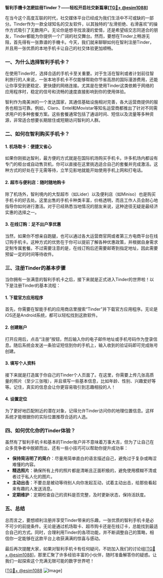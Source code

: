 **智利手機卡怎麽註冊Tinder？——轻松开启社交新篇章[[TG💪+ @esim1088](https://t.me/s/esim1088)]**

在当今这个高度互联的时代，社交媒体平台已经成为我们生活中不可或缺的一部分。Tinder作为一款全球知名的交友软件，以其独特的“左滑拒绝、右滑喜欢”的操作方式吸引了无数用户。无论你是想寻找浪漫的爱情，还是希望结交志同道合的朋友，Tinder都能为你提供一个广阔的社交舞台。然而，要想在Tinder上畅游无阻，首先得有一张靠谱的手機卡。今天，我们就来聊聊如何在智利注册Tinder，并且用一张优质的本地手机卡让自己的社交体验更加顺畅。

### 一、为什么选择智利手机卡？

在使用Tinder时，选择合适的手机卡至关重要。对于生活在智利或者计划前往智利旅行的人来说，一张本地手机卡不仅能够帮助你节省高昂的国际漫游费用，还能让你享受到更稳定、更快捷的网络连接。尤其是在使用Tinder这类依赖于网络的应用程序时，稳定的信号和流畅的速度直接影响到你的使用体验。

智利作为南美洲的一个发达国家，其通信基础设施相对完善，各大运营商提供的服务也相当可靠。例如，Claro、Entel和Movistar等知名运营商都推出了针对不同需求用户的多种套餐方案。这些套餐通常包括了通话时间、短信以及流量等多种资源，非常适合想要长期居住或短期访问智利的人群。

### 二、如何在智利购买手机卡？

#### 1. 机场取卡：便捷又省心

如果你刚抵达智利，最方便的方式就是在国际机场购买手机卡。许多机场内都设有专门的柜台或自动售货机，你可以直接在这里挑选适合自己的套餐并完成激活。这种方式的好处在于无需等待，立竿见影地就能开始使用手机上网和打电话。

#### 2. 超市与便利店：随时随地购卡

除了机场外，智利境内的大型超市（如Lider）以及便利店（如Miniso）也是购买手机卡的好去处。这里出售的手机卡种类丰富，价格透明，而且工作人员会耐心地指导你如何进行激活。对于已经熟悉当地情况的朋友来说，这种途径无疑是最经济实惠的选择之一。

#### 3. 在线订购：足不出户享优惠

当然，如果你不想亲自跑腿，也可以通过各大运营商官网或者第三方电商平台在线订购手机卡。这种方式的优势在于你可以提前了解各种优惠政策，并根据自身需求定制专属套餐。不过需要注意的是，在线订购后还需要邮寄到指定地址，因此需要预留一定的时间等待收件。

### 三、注册Tinder的基本步骤

当你拥有一张满意的智利手机卡之后，接下来就是正式进入Tinder的世界啦！以下是注册Tinder的基本流程：

#### 1. 下载官方应用程序

首先，你需要在智能手机的应用商店里搜索“Tinder”并下载官方应用程序。无论是iOS还是Android系统，都可以轻松找到这款软件。

#### 2. 创建账户

打开应用后，点击“注册”按钮，然后输入你的电子邮件地址或手机号码作为登录信息。随后系统会发送一条验证短信到你的手机上，输入收到的验证码即可完成账号创建。

#### 3. 填写个人资料

接下来就是打造属于你自己的Tinder个人页面了。在这里，你需要上传几张高质量的照片（至少三张哦），并且填写一些基本信息，比如年龄、性别、兴趣爱好等等。记住，真实的信息会让你更容易吸引到志趣相投的人！

#### 4. 设置定位

为了更好地匹配附近的潜在对象，记得允许Tinder访问你的地理位置信息。这样系统才能根据你的实际位置推荐合适的人选。

### 四、如何优化你的Tinder体验？

虽然有了智利手机卡和基本的Tinder账户并不意味着万事大吉，但为了让自己在众多竞争者中脱颖而出，还有一些小技巧可以帮助你提升成功率：

- **保持简洁明了的简介**：尽量用简单直白的语言描述自己，避免过于复杂或晦涩难懂的内容。
- **精选照片**：确保所有上传的照片都是清晰且正面积极的，避免使用模糊不清或者过于私人化的图片。
- **主动出击**：不要总是被动等待别人向你发起互动，试着主动出击，给那些看起来有趣的人发送消息。
- **定期维护**：定期检查自己的资料是否完整，及时更新状态，保持活跃度。

### 五、总结

总而言之，要想顺利注册并享受Tinder带来的乐趣，一张优质的智利手机卡是必不可少的前提条件。无论是通过机场取卡、超市购卡还是在线订卡，总能找到最适合自己的方式。同时，合理利用Tinder的各项功能，并不断调整自己的策略，相信你一定能够在这款平台上收获满满的惊喜与感动。

最后再次提醒大家，如果对智利手机卡有任何疑问，不妨加入我们的讨论组[[TG💪+ @esim1088](https://t.me/s/esim1088)]，那里汇聚了许多经验丰富的小伙伴，随时准备解答你的疑惑。让我们一起探索这个充满无限可能的数字世界吧！

[[TG💪+ @esim1088](https://t.me/s/esim1088) ![Image](https://i.postimg.cc/4NQfJmqS/Snipaste-2025-05-13-00-14-12.png)]